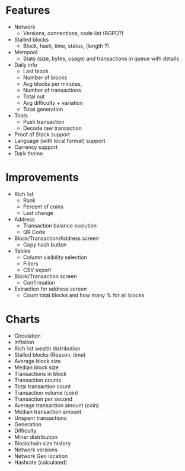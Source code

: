 
# Features
- Network
	- Versions, connections, node list (RGPD?)
- Stalled blocks
	- Block, hash, time, status, (length ?)
- Mempool
	- Stats (size, bytes, usage) and transactions in queue with details
- Daily info
	- Last block
	- Number of blocks
	- Avg blocks per minutes,
	- Number of transactions
	- Total out
	- Avg difficulty + variation
	- Total generation
- Tools
	- Push transaction
	- Decode raw transaction
- Proof of Stack support
- Language (with local format) support
- Currency support
- Dark theme

# Improvements
- Rich list
	- Rank
	- Percent of coins
	- Last change
- Address
	- Transaction balance evolution
	- QR Code
- Block/Transaction/Address screen
	- Copy hash button
- Tables
	- Column visibility selection
	- Filters
	- CSV export
- Block/Transaction screen
	- Confirmation
- Extraction for address screen
	- Count total blocks and how many % for all blocks

# Charts
- Circulation
- Inflation
- Rich list wealth distribution
- Stalled blocks (Reason, time)
- Average block size
- Median block size
- Transactions in block
- Transaction counts
- Total transaction count
- Transaction volume (coin)
- Transaction per second
- Average transaction amount (coin)
- Median transaction amount
- Unspent transactions
- Generation
- Difficulty
- Miner distribution
- Blockchain size history
- Network versions
- Network Geo location
- Hashrate (calculated)